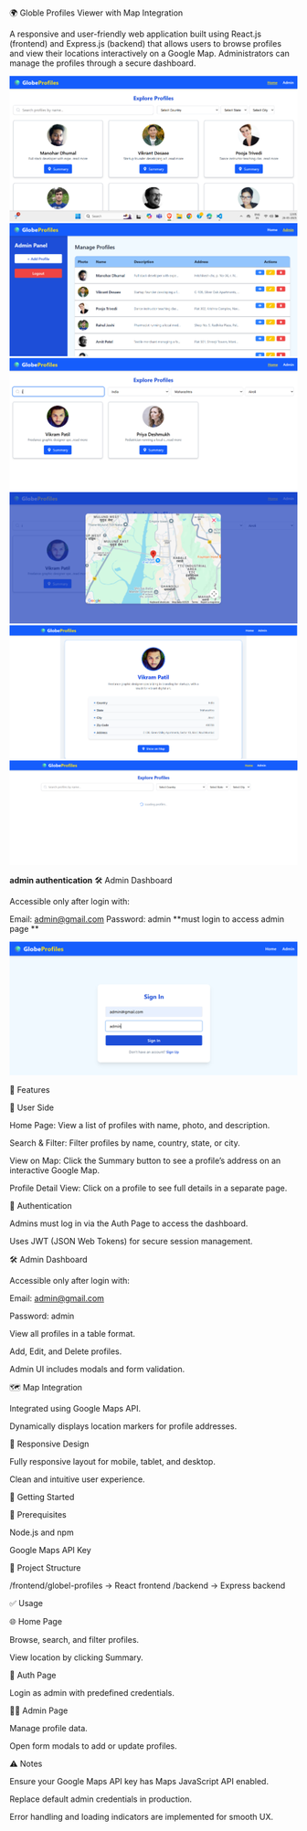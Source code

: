 🌍 Globle Profiles Viewer with Map Integration

A responsive and user-friendly web application built using React.js (frontend) and Express.js (backend) that allows users to browse profiles and view their locations interactively on a Google Map. Administrators can manage the profiles through a secure dashboard.

![image alt](https://github.com/manohar12-max/global-profiles/blob/5e7b5c5739d085180c252408f0b4726192e30fca/Screenshot%202025-05-26%20120514.png)
![image alt](https://github.com/manohar12-max/global-profiles/blob/5e7b5c5739d085180c252408f0b4726192e30fca/Screenshot%202025-05-26%20120800.png)
![image alt](https://github.com/manohar12-max/global-profiles/blob/5e7b5c5739d085180c252408f0b4726192e30fca/Screenshot%202025-05-26%20121413.png)
![image alt](https://github.com/manohar12-max/global-profiles/blob/5e7b5c5739d085180c252408f0b4726192e30fca/Screenshot%202025-05-26%20121549.png)
![image alt](https://github.com/manohar12-max/global-profiles/blob/5e7b5c5739d085180c252408f0b4726192e30fca/Screenshot%202025-05-26%20121632.png)
![image alt](https://github.com/manohar12-max/global-profiles/blob/5e7b5c5739d085180c252408f0b4726192e30fca/Screenshot%202025-05-26%20121926.png)


**admin authentication**
🛠️ Admin Dashboard

Accessible only after login with:

Email: admin@gmail.com
Password: admin
**must login to access admin page **

![image alt](https://github.com/manohar12-max/global-profiles/blob/cfc63217d337aa8c9c535f30f9f494de7588149b/Screenshot%202025-05-26%20122637.png)




📌 Features

👤 User Side

Home Page: View a list of profiles with name, photo, and description.

Search & Filter: Filter profiles by name, country, state, or city.

View on Map: Click the Summary button to see a profile’s address on an interactive Google Map.

Profile Detail View: Click on a profile to see full details in a separate page.

🔐 Authentication

Admins must log in via the Auth Page to access the dashboard.

Uses JWT (JSON Web Tokens) for secure session management.

🛠️ Admin Dashboard

Accessible only after login with:

Email: admin@gmail.com

Password: admin

View all profiles in a table format.

Add, Edit, and Delete profiles.

Admin UI includes modals and form validation.

🗺️ Map Integration

Integrated using Google Maps API.

Dynamically displays location markers for profile addresses.

📱 Responsive Design

Fully responsive layout for mobile, tablet, and desktop.

Clean and intuitive user experience.

🚀 Getting Started

🔧 Prerequisites

Node.js and npm

Google Maps API Key

📁 Project Structure

/frontend/globel-profiles     → React frontend
/backend     → Express backend


✅ Usage

🌐 Home Page

Browse, search, and filter profiles.

View location by clicking Summary.

🔑 Auth Page

Login as admin with predefined credentials.

🧑‍💼 Admin Page

Manage profile data.

Open form modals to add or update profiles.

⚠️ Notes

Ensure your Google Maps API key has Maps JavaScript API enabled.

Replace default admin credentials in production.

Error handling and loading indicators are implemented for smooth UX.

